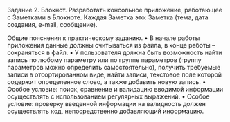 Задание 2. Блокнот.  Разработать консольное приложение, работающее с Заметками 
в Блокноте. Каждая Заметка это: Заметка (тема, дата создания, e-mail, сообщение).  
 
Общие пояснения к практическому заданию. 
•  В начале работы приложения данные должны считываться из файла,  в конце 
работы – сохраняться в файл. 
•  У пользователя должна быть возможность найти запись по любому параметру 
или  по  группе  параметров  (группу  параметров  можно  определить 
самостоятельно), получить требуемые записи в отсортированном виде, найти 
записи,  текстовое  поле  которой  содержит  определенное  слово,  а  также 
добавить новую запись. 
•  Особое  условие:  поиск,  сравнение  и  валидацию  вводимой  информации 
осуществлять с использованием регулярных выражений. 
•  Особое  условие:  проверку  введенной  информации  на  валидность  должен 
осуществлять код, непосредственно добавляющий информацию. 